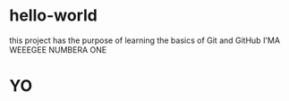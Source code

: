 # hello-world
this project has the purpose of learning the basics of Git and GitHub
I'MA WEEEGEE NUMBERA ONE

# YO
